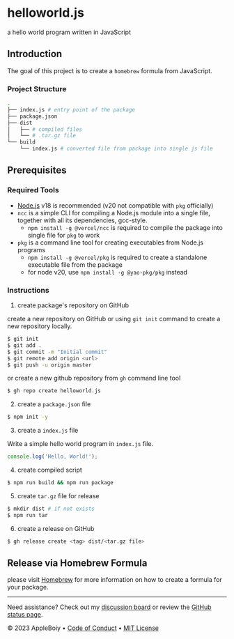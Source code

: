 # helloworld.js

a hello world program written in JavaScript

## Introduction

The goal of this project is to create a `homebrew` formula from JavaScript.

### Project Structure

```bash
.
├── index.js # entry point of the package
├── package.json
├── dist
│   ├── # compiled files
│   └── # .tar.gz file
└── build
    └── index.js # converted file from package into single js file 
```

## Prerequisites

### Required Tools

- [Node.js](https://nodejs.org/en/) v18 is recommended (v20 not compatible with `pkg` officially)
- `ncc` is a simple CLI for compiling a Node.js module into a single file, together with all its dependencies, gcc-style.
  - `npm install -g @vercel/ncc` is required to compile the package into single file for `pkg` to work
- `pkg` is a command line tool for creating executables from Node.js programs
  - `npm install -g @vercel/pkg` is required to create a standalone executable file from the package
  - for node v20, use `npm install -g @yao-pkg/pkg` instead

### Instructions
  
1. create package's repository on GitHub

create a new repository on GitHub or using `git init` command to create a new repository locally.
```bash
$ git init
$ git add .
$ git commit -m "Initial commit"
$ git remote add origin <url>
$ git push -u origin master
```

or create a new github repository from `gh` command line tool

```bash
$ gh repo create helloworld.js
```

2. create a `package.json` file

```bash
$ npm init -y
```

3. create a `index.js` file

Write a simple hello world program in `index.js` file.

```javascript
console.log('Hello, World!');
```

4. create compiled script

```bash
$ npm run build && npm run package
```

5. create `tar.gz` file for release

```bash
$ mkdir dist # if not exists
$ npm run tar
```

6. create a release on GitHub

```bash
$ gh release create <tag> dist/<tar.gz file>
```

## Release via Homebrew Formula

please visit [Homebrew](https://brew.sh) for more information on how to create a formula for your package.

---

Need assistance? Check out my [discussion board](https://github.com/AppleBoiy/cs-wiki101/discussions) or review the [GitHub status page](https://www.githubstatus.com).

&copy; 2023 AppleBoiy &bull; [Code of Conduct](https://www.contributor-covenant.org/version/2/1/code_of_conduct/code_of_conduct.md) &bull; [MIT License](LICENSE)